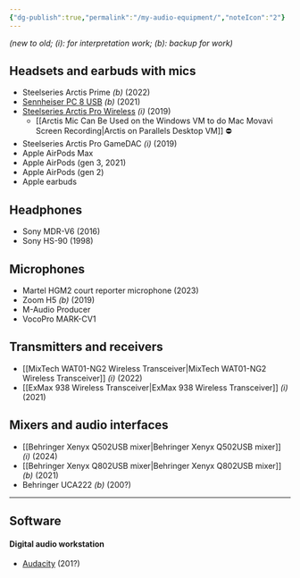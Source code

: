```yaml
---
{"dg-publish":true,"permalink":"/my-audio-equipment/","noteIcon":"2"}
---
```



*(new to old; (i): for interpretation work; (b): backup for work)*

## Headsets and earbuds with mics
- Steelseries Arctis Prime *(b)* (2022)
- [Sennheiser PC 8 USB](https://sennheiser.pl/d/817aff6d02bcc04e331a9a4eca22e69a) *(b)* (2021)
- [Steelseries Arctis Pro Wireless](https://steelseries.com/gaming-headsets/arctis-pro-wireless) *(i)* (2019)
	- [[Arctis Mic Can Be Used on the Windows VM to do Mac Movavi Screen Recording\|Arctis on Parallels Desktop VM]] ⛔️
- Steelseries Arctis Pro GameDAC *(i)* (2019)
- Apple AirPods Max
- Apple AirPods (gen 3, 2021)
- Apple AirPods (gen 2)
- Apple earbuds

## Headphones
- Sony MDR-V6 (2016)
- Sony HS-90 (1998)

## Microphones
- Martel HGM2 court reporter microphone (2023)
- Zoom H5 *(b)* (2019)
- M-Audio Producer
- VocoPro MARK-CV1

## Transmitters and receivers
- [[MixTech WAT01-NG2 Wireless Transceiver\|MixTech WAT01-NG2 Wireless Transceiver]] *(i)* (2022)
- [[ExMax 938 Wireless Transceiver\|ExMax 938 Wireless Transceiver]] *(i)* (2021)

## Mixers and audio interfaces
- [[Behringer Xenyx Q502USB mixer\|Behringer Xenyx Q502USB mixer]] *(i)* (2024)
- [[Behringer Xenyx Q802USB mixer\|Behringer Xenyx Q802USB mixer]] *(b)* (2021)
- Behringer UCA222 *(b)* (200?)

---
## Software

#### Digital audio workstation 
- [Audacity](https://www.audacityteam.org/) (201?)